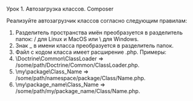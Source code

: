 Урок 1. Автозагрузка классов. Composer

Реализуйте автозагрузчик классов согласно следующим правилам:
1. Разделитель пространства имён преобразуется в разделитель папок: / для Linux и MacOS или \ для Windows.
2. Знак _ в имени класса преобразуется в разделитель папок.
3. Файл с кодом класса имеет расширение .php.
Примеры:
1. \Doctrine\Common\ClassLoader ⇒ /some/path/Doctrine/Common/ClassLoader.php.
2. \my\package\Class_Name ⇒ /some/path/namespace/package/Class/Name.php.
3. \my\package_name\Class_Name ⇒ /some/path/my/package_name/Class/Name.php.
